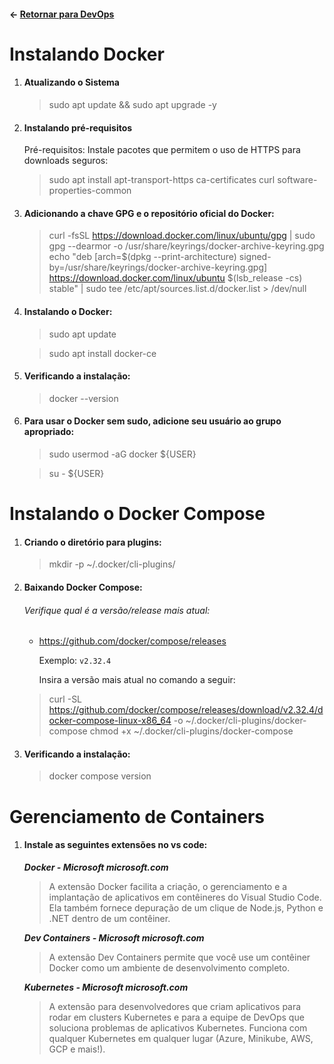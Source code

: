 #### <- [Retornar para DevOps](https://github.com/rprojetos/devops/blob/main/README.md)

# Instalando Docker

1. #### Atualizando o Sistema
    > sudo apt update && sudo apt upgrade -y

2. #### Instalando pré-requisitos
    Pré-requisitos: Instale pacotes que permitem o uso de HTTPS para downloads seguros:
    > sudo apt install apt-transport-https ca-certificates curl software-properties-common

3. #### Adicionando a chave GPG e o repositório oficial do Docker:

    > curl -fsSL https://download.docker.com/linux/ubuntu/gpg | sudo gpg --dearmor -o /usr/share/keyrings/docker-archive-keyring.gpg
    echo "deb [arch=$(dpkg --print-architecture) signed-by=/usr/share/keyrings/docker-archive-keyring.gpg] https://download.docker.com/linux/ubuntu $(lsb_release -cs) stable" | sudo tee /etc/apt/sources.list.d/docker.list > /dev/null

4. #### Instalando o Docker:
    > sudo apt update

    > sudo apt install docker-ce

5. #### Verificando a instalação:
    > docker --version

6. #### Para usar o Docker sem sudo, adicione seu usuário ao grupo apropriado:
    > sudo usermod -aG docker ${USER}

    > su - ${USER}

# Instalando o Docker Compose

1. #### Criando o diretório para plugins:

    > mkdir -p ~/.docker/cli-plugins/

2. #### Baixando Docker Compose:

    ###### Verifique qual é a versão/release mais atual:
    - https://github.com/docker/compose/releases

        Exemplo: `v2.32.4`

        Insira a versão mais atual no comando a seguir:

    > curl -SL https://github.com/docker/compose/releases/download/v2.32.4/docker-compose-linux-x86_64 -o ~/.docker/cli-plugins/docker-compose
    chmod +x ~/.docker/cli-plugins/docker-compose

3. #### Verificando a instalação:

    > docker compose version

# Gerenciamento de Containers

1. #### Instale as seguintes extensões no vs code:

    ***Docker - Microsoft microsoft.com***
    > A extensão Docker facilita a criação, o gerenciamento e a implantação de aplicativos em contêineres do Visual Studio Code. Ela também fornece depuração de um clique de Node.js, Python e .NET dentro de um contêiner.

    ***Dev Containers - Microsoft microsoft.com***
    > A extensão Dev Containers permite que você use um contêiner Docker como um ambiente de desenvolvimento completo. 
    
    ***Kubernetes - Microsoft microsoft.com***
    > A extensão para desenvolvedores que criam aplicativos para rodar em clusters Kubernetes e para a equipe de DevOps que soluciona problemas de aplicativos Kubernetes.
    Funciona com qualquer Kubernetes em qualquer lugar (Azure, Minikube, AWS, GCP e mais!).
